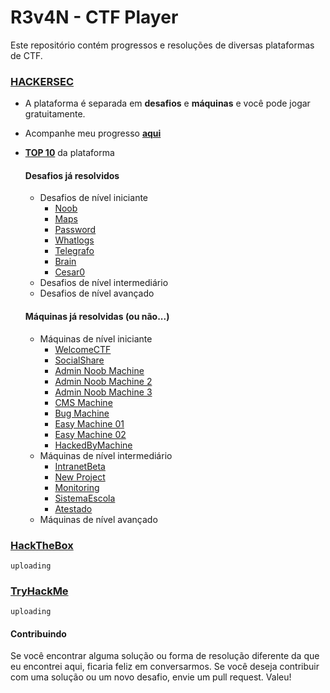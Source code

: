 # R3v4N - CTF Player

Este repositório contém progressos e resoluções de diversas plataformas de CTF.

### [HACKERSEC](https://capturetheflag.com.br/login)

* A plataforma é separada em **desafios** e **máquinas** e você pode jogar gratuitamente.
* Acompanhe meu progresso [**aqui**](https://capturetheflag.com.br/player/R3v4N)
* [**TOP 10**](https://capturetheflag.com.br/user/top) da plataforma

  #### Desafios já resolvidos
  * Desafios de nível iniciante
    - [Noob](#)
    * [Maps](#)
    * [Password](#)
    * [Whatlogs](#)
    * [Telegrafo](#)
    * [Brain](#)
    * [Cesar0](#)
  * Desafios de nível intermediário
  * Desafios de nível avançado
  #### Máquinas já resolvidas (ou não...)
  * Máquinas de nível iniciante
    * [WelcomeCTF](https://github.com/JPGress/r3v4n.ctf/tree/main/hackersec/maquinas/iniciante/WelcomeCTF)
    * [SocialShare](https://github.com/JPGress/r3v4n.ctf/tree/main/hackersec/maquinas/iniciante/SocialShare)
    * [Admin Noob Machine](https://github.com/JPGress/r3v4n.ctf/tree/main/hackersec/maquinas/iniciante/AdminNoobMachine)
    * [Admin Noob Machine 2](https://github.com/JPGress/r3v4n.ctf/tree/main/hackersec/maquinas/iniciante/AdminNoobMachine2)
    * [Admin Noob Machine 3](https://github.com/JPGress/r3v4n.ctf/tree/main/hackersec/maquinas/iniciante/adminnoobmachine3)
    * [CMS Machine](https://github.com/JPGress/r3v4n.ctf/tree/main/hackersec/maquinas/iniciante/cms)
    * [Bug Machine](https://github.com/JPGress/r3v4n.ctf/tree/main/hackersec/maquinas/iniciante/BugMachine)
    * [Easy Machine 01](https://github.com/JPGress/r3v4n.ctf/tree/main/hackersec/maquinas/iniciante/easymachine01)
    * [Easy Machine 02](https://github.com/JPGress/r3v4n.ctf/tree/main/hackersec/maquinas/iniciante/easymachine02)
    * [HackedByMachine](https://github.com/JPGress/r3v4n.ctf/tree/main/hackersec/maquinas/iniciante/HackedByMachine)
  * Máquinas de nível intermediário
    * [IntranetBeta](https://github.com/JPGress/r3v4n.ctf/tree/main/hackersec/maquinas/intermediario/IntranetBeta)
    * [New Project](https://github.com/JPGress/r3v4n.ctf/tree/main/hackersec/maquinas/intermediario/NewProject)
    * [Monitoring](#)
    * [SistemaEscola](#)
    * [Atestado](https://github.com/JPGress/r3v4n.ctf/tree/main/hackersec/maquinas/intermediario/Atestado)
  * Máquinas de nível avançado

### [HackTheBox](#)
    uploading
### [TryHackMe](#)
    uploading
#### Contribuindo

Se você encontrar alguma solução ou forma de resolução diferente da que eu encontrei aqui, ficaria feliz em conversarmos. Se você deseja contribuir com uma solução ou um novo desafio, envie um pull request. Valeu!

